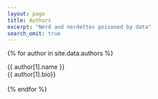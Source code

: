 ```yaml
---
layout: page
title: Authors
excerpt: "Nerd and nerdettes poisoned by data"
search_omit: true
---
```


{% for author in site.data.authors %}
<div>{{ author[1].name }}<br>{{ author[1].bio}}</div><br>
{% endfor %}
